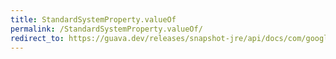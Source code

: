 ```yaml
---
title: StandardSystemProperty.valueOf
permalink: /StandardSystemProperty.valueOf/
redirect_to: https://guava.dev/releases/snapshot-jre/api/docs/com/google/common/base/StandardSystemProperty.html#valueOf-java.lang.String-
---
```

